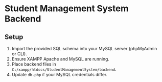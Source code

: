 # Student Management System Backend

## Setup
 
1. Import the provided SQL schema into your MySQL server (phpMyAdmin or CLI).
2. Ensure XAMPP Apache and MySQL are running.
3. Place backend files in `C:/xampp/htdocs/StudentManagementSystem/backend`.
4. Update `db.php` if your MySQL credentials differ. 